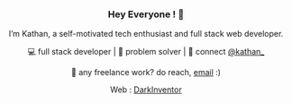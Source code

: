 <img src="https://github.com/amandewatnitrr/amandewatnitrr/raw/main/header_.png" alt style="max-width: 100%;" />
<h3 align="center"> Hey Everyone ! 👋</h3>
<p align="center">I’m Kathan, a self-motivated tech enthusiast and full stack web developer.</p>
<p align="center">💻 full stack developer | 🌱 problem solver | 💬 connect <a href="https://twitter.com/kathanmehtaa">@kathan_</a></p>

<p align="center">💼 any freelance work? do reach, <a href="ktmehta25@gmail.com">email</a> :)</p>
<p align="center">Web : <a href="https://darkinventor.github.io/DarkIntro/">DarkInventor</a></p>




